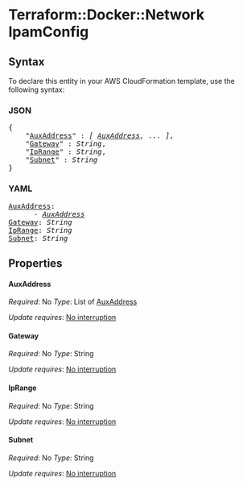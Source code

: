 # Terraform::Docker::Network IpamConfig

## Syntax

To declare this entity in your AWS CloudFormation template, use the following syntax:

### JSON

<pre>
{
    "<a href="#auxaddress" title="AuxAddress">AuxAddress</a>" : <i>[ <a href="ipamconfig-auxaddress.md">AuxAddress</a>, ... ]</i>,
    "<a href="#gateway" title="Gateway">Gateway</a>" : <i>String</i>,
    "<a href="#iprange" title="IpRange">IpRange</a>" : <i>String</i>,
    "<a href="#subnet" title="Subnet">Subnet</a>" : <i>String</i>
}
</pre>

### YAML

<pre>
<a href="#auxaddress" title="AuxAddress">AuxAddress</a>: <i>
      - <a href="ipamconfig-auxaddress.md">AuxAddress</a></i>
<a href="#gateway" title="Gateway">Gateway</a>: <i>String</i>
<a href="#iprange" title="IpRange">IpRange</a>: <i>String</i>
<a href="#subnet" title="Subnet">Subnet</a>: <i>String</i>
</pre>

## Properties

#### AuxAddress

_Required_: No
_Type_: List of <a href="ipamconfig-auxaddress.md">AuxAddress</a>

_Update requires_: [No interruption](https://docs.aws.amazon.com/AWSCloudFormation/latest/UserGuide/using-cfn-updating-stacks-update-behaviors.html#update-no-interrupt)

#### Gateway

_Required_: No
_Type_: String

_Update requires_: [No interruption](https://docs.aws.amazon.com/AWSCloudFormation/latest/UserGuide/using-cfn-updating-stacks-update-behaviors.html#update-no-interrupt)

#### IpRange

_Required_: No
_Type_: String

_Update requires_: [No interruption](https://docs.aws.amazon.com/AWSCloudFormation/latest/UserGuide/using-cfn-updating-stacks-update-behaviors.html#update-no-interrupt)

#### Subnet

_Required_: No
_Type_: String

_Update requires_: [No interruption](https://docs.aws.amazon.com/AWSCloudFormation/latest/UserGuide/using-cfn-updating-stacks-update-behaviors.html#update-no-interrupt)

